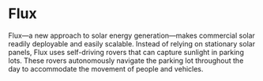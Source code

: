 # Flux

Flux—a new approach to solar energy generation—makes commercial solar readily deployable and easily scalable. Instead of relying on stationary solar panels, Flux uses self-driving rovers that can capture sunlight in parking lots. These rovers autonomously navigate the parking lot throughout the day to accommodate the movement of people and vehicles.